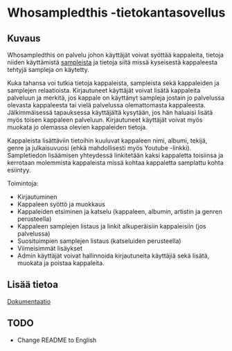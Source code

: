 # Whosampledthis -tietokantasovellus

## Kuvaus

Whosampledthis on palvelu johon käyttäjät voivat syöttää kappaleita, tietoja
niiden käyttämistä [sampleista](https://en.wikipedia.org/wiki/Sampling_(music)) ja
tietoja siitä missä kyseisestä kappaleesta tehtyjä sampleja on käytetty.

Kuka tahansa voi tutkia tietoja kappaleista, sampleista sekä kappaleiden ja
samplejen relaatioista. Kirjautuneet käyttäjät voivat lisätä kappaleita palveluun ja
merkitä, jos kappale on käyttänyt sampleja jostain jo palvelussa olevasta kappaleesta
tai vielä palvelussa olemattomasta kappaleesta. Jälkimmäisessä tapauksessa
käyttäjältä kysytään, jos hän haluaisi lisätä myös toisen kappaleen palveluun.
Kirjautuneet käyttäjät voivat myös muokata jo olemassa olevien kappaleiden tietoja.

Kappaleista lisättäviin tietoihin kuuluvat kappaleen nimi, albumi, tekijä, genre ja
julkaisuvuosi (ehkä mahdollisesti myös Youtube -linkki). Sampletiedon lisäämisen
yhteydessä linkitetään kaksi kappaletta toisiinsa ja kerrotaan molemmista
kappaleista missä kohtaa kappaletta samplattu kohta esiintyy.

Toimintoja:
- Kirjautuminen
- Kappaleen syöttö ja muokkaus
- Kappaleiden etsiminen ja katselu (kappaleen, albumin, artistin ja genren perusteella)
- Kappaleen samplejen listaus ja linkit alkuperäisiin kappaleisiin (jos palvelussa)
- Suosituimpien samplejen listaus (katseluiden perusteella)
- Viimeisimmät lisäykset
- Admin käyttäjät voivat hallinnoida kirjautuneita käyttäjiä sekä lisätä, muokata
ja poistaa kappaleita.

## Lisää tietoa

[Dokumentaatio](dokumentaatio/)

## TODO
- Change README to English
